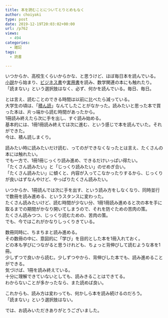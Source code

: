 ```yaml
---
title: 本を読むことについてとりとめもなく
author: choiyaki
type: post
date: 2019-12-19T20:03:02+00:00
url: /p762
views:
  - 494
categories:
  - 雑記
tags:
  - 読書

---
```

いつからか、高校生くらいからかな、と思うけど、ほぼ毎日本を読んでいる。  
[小説][1]から始まり、[ビジネス書][2]や[実用書][3]を読み、数学関連の本にも触れたり。  
「読まない」という選択肢はなく、必ず、何かを読んでいる。毎日、毎日。

とは言え、読むことのできる時間は以前に比べたら減っている。  
大学生の頃は、「[積ん読][4]」なんてしたことがなかった。読みたいと思った本で買った本は、片っ端から読む時間があったから。  
1冊読み終えたら次に手を出し、すぐ読み始める。  
基本的には、1冊1冊読み終えては次に進む、という感じで本を読んでいた。それができた。  
今は、積ん読しまくり。

読みたい時に読みたいだけ読む、ってのができなくなったとは言え、たくさんの本には触れたい。  
でも一方で、1冊1冊じっくり読み進め、できるだけいっぱい得たい。  
「たくさん読みたい」と「じっくり読みたい」のせめぎ合い。  
「たくさん読みたい」に傾くと、内容が入ってこなかったりするから、じっくりが良いはずなんやけど、やっぱりたくさん読みたい。

いつからか、1冊読んでは次に手を出す、という読み方をしなくなり、同時並行で数冊を読み進める、というスタンスに変わった。  
たくさん読みたいけど、読む時間が少ない分、1冊1冊読み進めると次の本を手に取るまでの期間がかなり開いてしまうので、それを防ぐための苦肉の策。  
たくさん読みつつ、じっくり読むための、苦肉の策。  
でも、今ではこれがかなりしっくりきている。

数冊同時に、ちまちまと読み進める。  
その数冊の中に、意図的に「学び」を目的とした本を1冊入れておく。  
どの本も学びにつながると思うけれども、ちょっと背伸びして読むような本を1冊。  
少しずつで良いから読む。少しずつやから、背伸びした本でも、読み進めることができる。  
気づけば、1冊を読み終えている。  
十分に理解できていないとしても、読みきることはできてる。  
わからないことが多かったなら、また読めば良い。

これからも、読み方は変わっても、何かしら本を読み続けるのだろう。  
「読まない」という選択肢はない。

では、お読みいただきありがとうございました。

 [1]: https://scrapbox.io/choiyaki-hondana/%E5%B0%8F%E8%AA%AC
 [2]: https://scrapbox.io/choiyaki-hondana/%E3%83%93%E3%82%B8%E3%83%8D%E3%82%B9%E6%9B%B8
 [3]: https://scrapbox.io/choiyaki-hondana/%E5%AE%9F%E7%94%A8%E6%9B%B8
 [4]: https://scrapbox.io/choiyaki-hondana/%E7%A9%8D%E3%82%93%E8%AA%AD